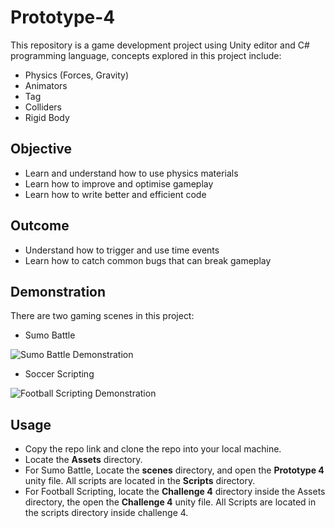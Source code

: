# Prototype-4

This repository is a game development project using Unity editor and C# programming language, concepts explored in this project include:

- Physics (Forces, Gravity)
- Animators
- Tag
- Colliders
- Rigid Body

## Objective

- Learn and understand how to use physics materials
- Learn how to improve and optimise gameplay
- Learn how to write better and efficient code

## Outcome

- Understand how to trigger and use time events
- Learn how to catch common bugs that can break gameplay

## Demonstration

There are two gaming scenes in this project:

- Sumo Battle

![Sumo Battle Demonstration](./game_play_vid_description/prototype_4_sumo_battle.gif "Sumo Battle Demonstration")

- Soccer Scripting

![Football Scripting Demonstration](./game_play_vid_description/soccer_challenge.gif "Football Scripting Demonstration")

## Usage

- Copy the repo link and clone the repo into your local machine.
- Locate the __Assets__ directory.
- For Sumo Battle, Locate the __scenes__ directory, and open the __Prototype 4__ unity file. All scripts are located in the __Scripts__ directory.
- For Football Scripting, locate the __Challenge 4__ directory inside the Assets directory, the open the __Challenge 4__ unity file. All Scripts are located in the scripts directory inside challenge 4.
